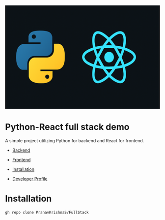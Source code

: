 
![Banner](banner.png)

# Python-React full stack demo

A simple project utilizing Python for backend and React for frontend.
- [Backend](https://github.com/PranavKrishnaS/FullStack/tree/main/backend)
- [Frontend](https://github.com/PranavKrishnaS/FullStack/tree/main/frontend)

- [Installation](#installation)
- [Developer Profile](https://github.com/PranavKrishnaS)


# Installation
```shell
gh repo clone PranavKrishnaS/FullStack
```